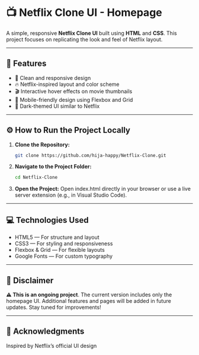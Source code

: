 # 📺 Netflix Clone UI - Homepage

A simple, responsive **Netflix Clone UI** built using **HTML** and **CSS**. This project focuses on replicating the look and feel of Netflix layout.

---
## 🚀 Features

- 🎨 Clean and responsive design
- 🔥 Netflix-inspired layout and color scheme
- 🎬 Interactive hover effects on movie thumbnails
- 📱 Mobile-friendly design using Flexbox and Grid
- 🌙 Dark-themed UI similar to Netflix

---

## ⚙️ How to Run the Project Locally

1. **Clone the Repository:**
   ```bash
   git clone https://github.com/hija-happy/Netflix-Clone.git
    ```

2. **Navigate to the Project Folder:**
   ```bash
   cd Netflix-Clone
    ```

3. **Open the Project:**
   Open index.html directly in your browser or use a live server extension (e.g., in Visual Studio Code).

---

## 💻 Technologies Used
- HTML5 — For structure and layout
- CSS3 — For styling and responsiveness
- Flexbox & Grid — For flexible layouts
- Google Fonts — For custom typography

---

## 🚧 Disclaimer
**⚠️ This is an ongoing project**.
The current version includes only the homepage UI. Additional features and pages will be added in future updates. Stay tuned for improvements!

---

## 🙌 Acknowledgments
Inspired by Netflix’s official UI design
